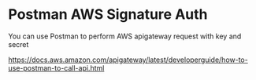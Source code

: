 # Postman AWS Signature Auth

You can use Postman to perform AWS apigateway request with key and secret

https://docs.aws.amazon.com/apigateway/latest/developerguide/how-to-use-postman-to-call-api.html